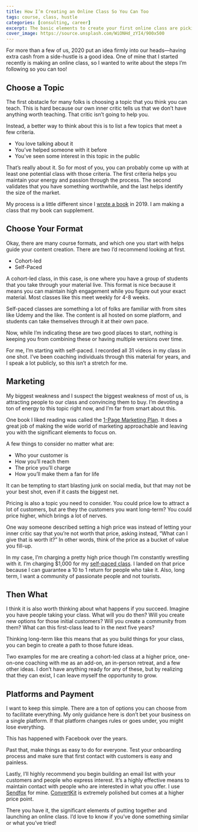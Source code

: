 ```yaml
---
title: How I’m Creating an Online Class So You Can Too
tags: course, class, hustle
categories: [consulting, career]
excerpt: The basic elements to create your first online class are picking a topic, format, marketing, and long term results. I break those down in this article and how I’m doing them myself.
cover_image: https://source.unsplash.com/WiONHd_zYI4/900x500
---
```

For more than a few of us, 2020 put an idea firmly into our heads—having extra cash from a side-hustle is a good idea. One of mine that I started recently is making an online class, so I wanted to write about the steps I’m following so you can too!

## Choose a Topic

The first obstacle for many folks is choosing a topic that you think you can teach. This is hard because our own inner critic tells us that we don’t have anything worth teaching. That critic isn’t going to help you.

Instead, a better way to think about this is to list a few topics that meet a few criteria.

- You love talking about it
- You’ve helped someone with it before
- You’ve seen some interest in this topic in the public

That’s really about it. So for most of you, you can probably come up with at least one potential class with those criteria. The first criteria helps you maintain your energy and passion through the process. The second validates that you have something worthwhile, and the last helps identify the size of the market.

My process is a little different since I [wrote a book](https://www.amazon.com/dp/B08462H4KW) in 2019. I am making a class that my book can supplement.

## Choose Your Format

Okay, there are many course formats, and which one you start with helps guide your content creation. There are two I’d recommend looking at first.

- Cohort-led
- Self-Paced

A cohort-led class, in this case, is one where you have a group of students that you take through your material live. This format is nice because it means you can maintain high engagement while you figure out your exact material. Most classes like this meet weekly for 4-8 weeks.

Self-paced classes are something a lot of folks are familiar with from sites like Udemy and the like. The content is all hosted on some platform, and students can take themselves through it at their own pace.

Now, while I’m indicating these are two good places to start, nothing is keeping you from combining these or having 
multiple versions over time.

For me, I’m starting with self-paced. I recorded all 31 videos in my class in one shot. I’ve been coaching individuals through this material for years, and I speak a lot publicly, so this isn’t a stretch for me.

## Marketing

My biggest weakness and I suspect the biggest weakness of most of us, is attracting people to our class and convincing them to buy. I’m devoting a ton of energy to this topic right now, and I’m far from smart about this.

One book I liked reading was called the [1-Page Marketing Plan](https://www.amazon.com/dp/B01B35M3SM/). It does a great job of making the wide world of marketing approachable and leaving you with the significant elements to focus on.

A few things to consider no matter what are:

- Who your customer is
- How you’ll reach them
- The price you’ll charge
- How you’ll make them a fan for life

It can be tempting to start blasting junk on social media, but that may not be your best shot, even if it casts the biggest net.

Pricing is also a topic you need to consider. You could price low to attract a lot of customers, but are they the customers you want long-term? You could price higher, which brings a lot of nerves.

One way someone described setting a high price was instead of letting your inner critic say that you’re not worth that price, asking instead, “What can I give that is worth it?” In other words, think of the price as a bucket of value you fill-up.

In my case, I’m charging a pretty high price though I’m constantly wrestling with it. I’m charging $1,000 for my [self-paced class](https://ryanlatta.com/careers/land-the-job-online-class.html). I landed on that price because I can guarantee a 10 to 1 return for people who take it. Also, long term, I want a community of passionate people and not tourists.

## Then What

I think it is also worth thinking about what happens if you succeed. Imagine you have people taking your class. What will you do then? Will you create new options for those initial customers? Will you create a community from them? What can this first-class lead to in the next five years?

Thinking long-term like this means that as you build things for your class, you can begin to create a path to those future ideas.

Two examples for me are creating a cohort-led class at a higher price, one-on-one coaching with me as an add-on, an in-person retreat, and a few other ideas. I don’t have anything ready for any of these, but by realizing that they can exist, I can leave myself the opportunity to grow.

## Platforms and Payment

I want to keep this simple. There are a ton of options you can choose from to facilitate everything. My only guidance here is don’t bet your business on a single platform. If that platform changes rules or goes under, you might lose everything.

This has happened with Facebook over the years.

Past that, make things as easy to do for everyone. Test your onboarding process and make sure that first contact with customers is easy and painless.

Lastly, I’ll highly recommend you begin building an email list with your customers and people who express interest. It’s a highly effective means to maintain contact with people who are interested in what you offer. I use [Sendfox](https://sendfox.com) for mine. [ConvertKit](https://convertkit.com) is extremely polished but comes at a higher price point.

There you have it, the significant elements of putting together and launching an online class. I’d love to know if you’ve done something similar or what you’ve tried!



